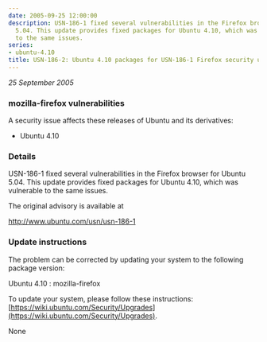 ```yaml
---
date: 2005-09-25 12:00:00
description: USN-186-1 fixed several vulnerabilities in the Firefox browser for Ubuntu
  5.04. This update provides fixed packages for Ubuntu 4.10, which was vulnerable
  to the same issues.
series:
- ubuntu-4.10
title: USN-186-2: Ubuntu 4.10 packages for USN-186-1 Firefox security update
---
```


*25 September 2005*

### mozilla-firefox vulnerabilities

A security issue affects these releases of Ubuntu and its derivatives:

* Ubuntu 4.10

### Details

USN-186-1 fixed several vulnerabilities in the Firefox browser for Ubuntu 5.04. This update provides fixed packages for Ubuntu 4.10, which was vulnerable to the same issues.

The original advisory is available at

 http://www.ubuntu.com/usn/usn-186-1

### Update instructions

The problem can be corrected by updating your system to the following package version:

Ubuntu 4.10
 : mozilla-firefox 

To update your system, please follow these instructions: [https://wiki.ubuntu.com/Security/Upgrades](https://wiki.ubuntu.com/Security/Upgrades).

None